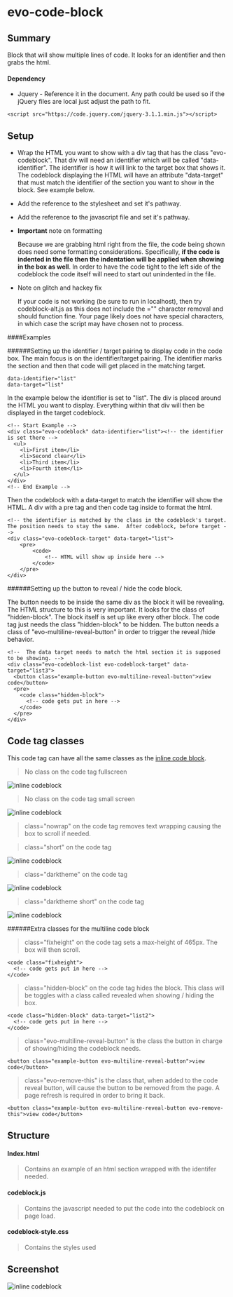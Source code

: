 # evo-code-block

## Summary

Block that will show multiple lines of code. It looks for an identifier and then grabs the html.  

#### Dependency
* Jquery - Reference it in the document.  Any path could be used so if the jQuery files are local just adjust the path to fit.
````shell
<script src="https://code.jquery.com/jquery-3.1.1.min.js"></script>
````

## Setup 

* Wrap the HTML you want to show with a div tag that has the class "evo-codeblock".  That div will need an identifier which will be called "data-identifier".  The identifier is how it will link to the target box that shows it.  The codeblock displaying the HTML will have an attribute "data-target" that must match the identifier of the section you want to show in the block. See example below.

* Add the reference to the stylesheet and set it's pathway.

* Add the reference to the javascript file and set it's pathway.

* **Important** note on formatting

    Because we are grabbing html right from the file, the code being shown does need some formatting considerations.  Specifically, **if the code is indented in the file then the indentation will be applied when showing in the box as well**.  In order to have the code tight to the left side of the codeblock the code itself will need to start out unindented in the file.
    
* Note on glitch and hackey fix
    
    If your code is not working (be sure to run in localhost), then try codeblock-alt.js as this does not include the ="" character removal and should function fine. Your page likely does not have special characters, in which case the script may have chosen not to process.

####Examples

######Setting up the identifier / target pairing to display code in the code box.
The main focus is on the identifier/target pairing.  The identifier marks the section and then that code will get placed in the matching target.

````shell
data-identifier="list"
data-target="list"
````

In the example below the identifier is set to "list".  The div is placed around the HTML you want to display.  Everything within that div will then be displayed in the target codeblock. 
````shell
<!-- Start Example -->
<div class="evo-codeblock" data-identifier="list"><!-- the identifier is set there -->
  <ul>
    <li>First item</li>
    <li>Second clear</li>
    <li>Third item</li>
    <li>Fourth item</li>
  </ul>
</div>
<!-- End Example -->
````
Then the codeblock with a data-target to match the identifier will show the HTML.  A div with a pre tag and then code tag inside to format the html.

````shell
<!-- the identifier is matched by the class in the codeblock's target.  The position needs to stay the same.  After codeblock, before target -->
<div class="evo-codeblock-target" data-target="list">
    <pre>
        <code>
            <!-- HTML will show up inside here -->  
        </code>
    </pre>
</div>
````

######Setting up the button to reveal / hide the code block.

The button needs to be inside the same div as the block it will be revealing.  The HTML structure to this is very important. It looks for the class of "hidden-block".  The block itself is set up like every other block.  The code tag just needs the class "hidden-block" to be hidden.  The button needs a class of "evo-multiline-reveal-button" in order to trigger the reveal /hide behavior.

````shell
<!--  The data target needs to match the html section it is supposed to be showing. -->
<div class="evo-codeblock-list evo-codeblock-target" data-target="list3">
  <button class="example-button evo-multiline-reveal-button">view code</button>
  <pre>
    <code class="hidden-block">
      <!-- code gets put in here -->
    </code>
  </pre>
</div>
````


## Code tag classes
This code tag can have all the same classes as the [inline code block](https://github.com/labelle/evo-code-inline).

>No class on the code tag fullscreen

![inline codeblock](./img/multilinecodeblock.png "inline codeblock")

>No class on the code tag small screen

![inline codeblock](./img/smallscreenmultiline.png "inline codeblock")


>class="nowrap" on the code tag removes text wrapping causing the box to scroll if needed.


>class="short" on the code tag

![inline codeblock](./img/shortclassonmultiline.png "inline codeblock")

>class="darktheme" on the code tag

![inline codeblock](./img/multilinedarktheme.png "inline codeblock")

>class="darktheme short" on the code tag

![inline codeblock](./img/darkthemeshortmultiline.png "inline codeblock")

######Extra classes for the multiline code block

>class="fixheight" on the code tag sets a max-height of 465px.  The box will then scroll.
````shell
<code class="fixheight">
  <!-- code gets put in here -->
</code>
````
>class="hidden-block" on the code tag hides the block.  This class will be toggles with a class called revealed when showing / hiding the box.
````shell
<code class="hidden-block" data-target="list2">
  <!-- code gets put in here -->
</code>
````
>class="evo-multiline-reveal-button" is the class the button in charge of showing/hiding the codeblock needs.
````shell
<button class="example-button evo-multiline-reveal-button">view code</button>
````
>class="evo-remove-this" is the class that, when added to the code reveal button, will cause the button to be removed from the page.  A page refresh is required in order to bring it back. 
````shell
<button class="example-button evo-multiline-reveal-button evo-remove-this">view code</button>
````
## Structure

#### Index.html
> Contains an example of an html section wrapped with the identifer needed.

#### codeblock.js
> Contains the javascript needed to put the code into the codeblock on page load.

#### codeblock-style.css
> Contains the styles used

## Screenshot

![inline codeblock](./img/multilinecodeblock.png "inline codeblock")
